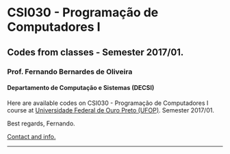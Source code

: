 # CSI030 - Programação de Computadores I
## Codes from classes - Semester 2017/01.
### **Prof. Fernando Bernardes de Oliveira**
#### Departamento de Computação e Sistemas (DECSI)

Here are available codes on CSI030 - Programação de Computadores I course at [Universidade Federal de Ouro Preto (UFOP)](http://www.ufop.br). Semester 2017/01.

Best regards,
Fernando.

[Contact and info.](https://sites.google.com/site/fboliveiraufop/)

--------------
